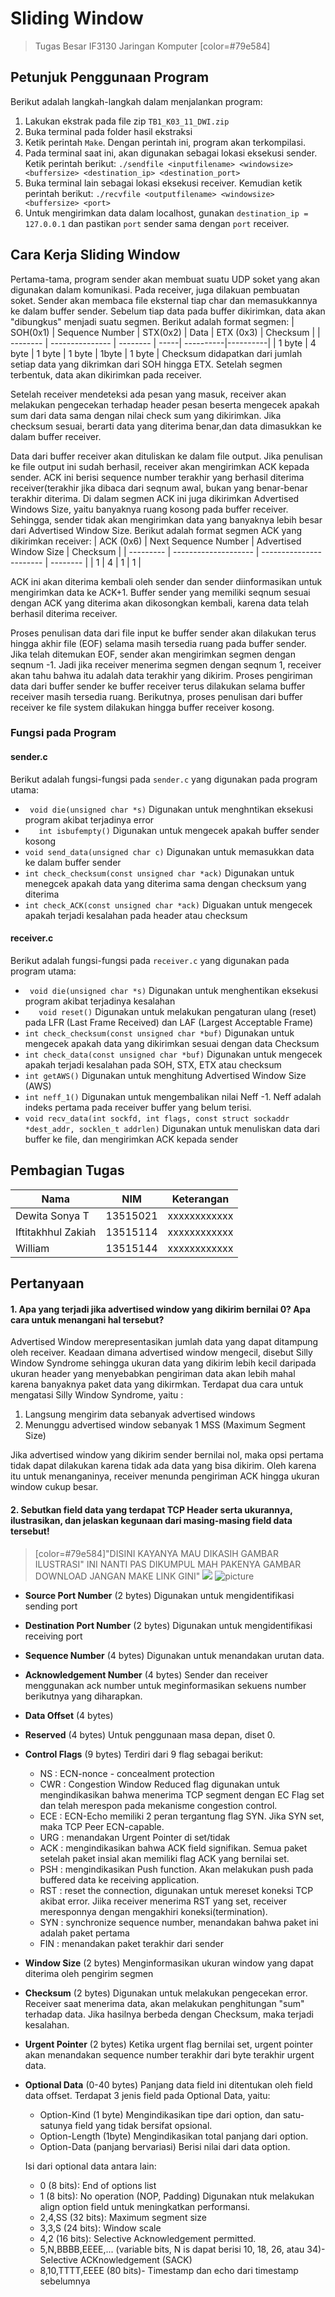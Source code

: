 # Sliding Window
> Tugas Besar IF3130 Jaringan Komputer
> [color=#79e584]

## Petunjuk Penggunaan Program
Berikut adalah langkah-langkah dalam menjalankan program:
1. Lakukan ekstrak pada file zip `TB1_K03_11_DWI.zip`
2. Buka terminal pada folder hasil ekstraksi
3. Ketik perintah `Make`. Dengan perintah ini, program akan terkompilasi.
4. Pada terminal saat ini, akan digunakan sebagai lokasi eksekusi sender. Ketik perintah berikut: `./sendfile <inputfilename> <windowsize> <buffersize> <destination_ip> <destination_port>`
5. Buka terminal lain sebagai lokasi eksekusi receiver. Kemudian ketik perintah berikut:
`./recvfile <outputfilename> <windowsize> <buffersize> <port>`
6. Untuk mengirimkan data dalam localhost, gunakan `destination_ip = 127.0.0.1` dan pastikan `port` sender sama dengan `port` receiver.


## Cara Kerja Sliding Window
Pertama-tama, program sender akan membuat suatu UDP soket yang akan digunakan dalam komunikasi. Pada receiver, juga dilakuan pembuatan soket. Sender akan membaca file eksternal tiap char dan memasukkannya ke dalam buffer sender. Sebelum tiap data pada buffer dikirimkan, data akan "dibungkus" menjadi suatu segmen. Berikut adalah format segmen:
| SOH(0x1) | Sequence Number | STX(0x2) | Data | ETX (0x3) | Checksum | 
| -------- | --------------- | -------- | -----| ----------|----------|
| 1 byte   | 4 byte          | 1 byte   | 1 byte | 1byte   | 1 byte   |
Checksum didapatkan dari jumlah setiap data yang dikrimkan dari SOH hingga ETX. Setelah segmen terbentuk, data akan dikirimkan pada receiver.

Setelah receiver mendeteksi ada pesan yang masuk, receiver akan melakukan pengecekan terhadap header pesan beserta mengecek apakah sum dari data sama dengan nilai check sum yang dikirimkan. Jika checksum sesuai, berarti data yang diterima benar,dan data dimasukkan ke dalam buffer receiver.

Data dari buffer receiver akan dituliskan ke dalam file output. Jika penulisan ke file output ini sudah berhasil, receiver akan mengirimkan ACK kepada sender. ACK ini berisi sequence number terakhir yang berhasil diterima receiver(terakhir jika dibaca dari seqnum awal, bukan yang benar-benar terakhir diterima. Di dalam segmen ACK ini juga dikirimkan Advertised Windows Size, yaitu banyaknya ruang kosong pada buffer receiver. Sehingga, sender tidak akan mengirimkan data yang banyaknya lebih besar dari Advertised Window Size. Berikut adalah format segmen ACK yang dikirimkan receiver:
| ACK (0x6) | Next Sequence Number | Advertised Window Size | Checksum |
| --------- | -------------------- | ----------------------- | -------- |
| 1         | 4                    | 1                       | 1        |

ACK ini akan diterima kembali oleh sender dan sender diinformasikan untuk mengirimkan data ke ACK+1. Buffer sender yang memiliki seqnum sesuai dengan ACK yang diterima akan dikosongkan kembali, karena data telah berhasil diterima receiver. 

Proses penulisan data dari file input ke buffer sender akan dilakukan terus hingga akhir file (EOF) selama masih tersedia ruang pada buffer sender. Jika telah ditemukan EOF, sender akan mengirimkan segmen dengan seqnum -1. Jadi jika receiver menerima segmen dengan seqnum 1, receiver akan tahu bahwa itu adalah data terakhir yang dikirim. Proses pengiriman data dari buffer sender ke buffer receiver terus dilakukan selama buffer receiver masih tersedia ruang. Berikutnya, proses penulisan dari buffer receiver ke file system dilakukan hingga buffer receiver kosong.

### Fungsi pada Program
#### sender.c
Berikut adalah fungsi-fungsi pada `sender.c` yang digunakan pada program utama:
*   ` void die(unsigned char *s)`
Digunakan untuk menghntikan eksekusi program akibat terjadinya error
* `   int isbufempty()`
Digunakan untuk mengecek apakah buffer sender kosong
*  `void send_data(unsigned char c)`
Digunakan untuk memasukkan data ke dalam buffer sender
* `int check_checksum(const unsigned char *ack)`
Digunakan untuk menegcek apakah data yang diterima sama dengan checksum yang diterima
* `int check_ACK(const unsigned char *ack)`
Diguakan untuk mengecek apakah terjadi kesalahan pada header atau checksum

#### receiver.c 
Berikut adalah fungsi-fungsi pada `receiver.c` yang digunakan pada program utama:
*   ` void die(unsigned char *s)`
Digunakan untuk menghentikan eksekusi program akibat terjadinya kesalahan
* `   void reset()`
Digunakan untuk melakukan pengaturan ulang (reset) pada LFR (Last Frame Received) dan LAF (Largest Acceptable Frame)
*  `int check_checksum(const unsigned char *buf)`
Digunakan untuk mengecek apakah data yang dikirimkan sesuai dengan data Checksum
* `int check_data(const unsigned char *buf)`
Digunakan untuk mengecek apakah terjadi kesalahan pada SOH, STX, ETX atau checksum
* `int getAWS()`
Digunakan untuk menghitung Advertised Window Size (AWS)
* `int neff_1()`
Digunakan untuk mengembalikan nilai Neff -1. Neff adalah indeks pertama pada receiver buffer yang belum terisi.
* `void recv_data(int sockfd, int flags, const struct sockaddr *dest_addr, socklen_t addrlen)`
Digunakan untuk menuliskan data dari buffer ke file, dan mengirimkan ACK kepada sender

## Pembagian Tugas


| Nama               | NIM      | Keterangan |
| ------------------ | -------- | -----------|
| Dewita Sonya T     | 13515021 |xxxxxxxxxxxx|
| Iftitakhhul Zakiah | 13515114 |xxxxxxxxxxxx|
| William            | 13515144 |xxxxxxxxxxxx|

## Pertanyaan
#### 1. Apa yang terjadi jika advertised window yang dikirim bernilai 0? Apa cara untuk menangani hal tersebut?
Advertised Window merepresentasikan jumlah data yang dapat ditampung oleh receiver. Keadaan dimana advertised window mengecil, disebut Silly Window Syndrome sehingga ukuran data yang dikirim lebih kecil daripada ukuran header yang menyebabkan pengiriman data akan lebih mahal karena banyaknya paket data yang dikirmkan. Terdapat dua cara untuk mengatasi Silly Window Syndrome, yaitu :
1. Langsung mengirim data sebanyak advertised windows
2. Menunggu advertised window sebanyak 1 MSS (Maximum Segment Size)

Jika advertised window yang dikirim sender bernilai nol, maka opsi pertama tidak dapat dilakukan karena tidak ada data yang bisa dikirim. Oleh karena itu untuk menanganinya, receiver menunda pengiriman ACK hingga ukuran window cukup besar.
#### 2. Sebutkan field data yang terdapat TCP Header serta ukurannya, ilustrasikan, dan jelaskan kegunaan dari masing-masing field data tersebut!

> 
> [color=#79e584]"DISINI KAYANYA MAU DIKASIH GAMBAR ILUSTRASI" INI NANTI PAS DIKUMPUL MAH PAKENYA GAMBAR DOWNLOAD JANGAN MAKE LINK GINI"
![](https://fthmb.tqn.com/FHdeC8UhfnoaTE8jvZ4KlobWu1E=/1235x693/filters:fill(auto,1)/tcp-header-56a1adc85f9b58b7d0c1a24f.png)
![picture](tcpheader.png)

* **Source Port Number** (2 bytes)
Digunakan untuk mengidentifikasi sending port
* **Destination Port Number** (2 bytes)
Digunakan untuk mengidentifikasi receiving port
* **Sequence Number**         (4 bytes)
Digunakan untuk menandakan urutan data. 
* **Acknowledgement Number**  (4 bytes)
Sender dan receiver menggunakan ack number untuk meginformasikan sekuens number berikutnya yang diharapkan. 
* **Data Offset**            (4 bytes)
* **Reserved**                (4 bytes)
Untuk penggunaan masa depan, diset 0. 
* **Control Flags**          (9 bytes)
Terdiri dari 9 flag sebagai berikut:
    * NS : ECN-nonce - concealment protection
    * CWR : Congestion Window Reduced flag digunakan untuk mengindikasikan bahwa menerima TCP segment dengan EC Flag set dan telah merespon pada mekanisme congestion control.
    * ECE : ECN-Echo memiliki 2 peran tergantung flag SYN. Jika SYN set, maka TCP Peer ECN-capable. 
    * URG : menandakan Urgent Pointer di set/tidak
    * ACK : mengindikasikan bahwa ACK field signifikan. Semua paket setelah paket insial akan memiliki flag ACK yang bernilai set. 
    * PSH : mengindikasikan Push function. Akan melakukan push pada buffered data ke receiving application.
    * RST : reset the connection, digunakan untuk mereset koneksi TCP akibat error. Jiika receiver menerima RST yang set, receiver meresponnya dengan mengakhiri koneksi(termination).
    * SYN : synchronize sequence number, menandakan bahwa paket ini adalah paket pertama
    * FIN : menandakan paket terakhir dari sender

* **Window Size**             (2 bytes)
Menginformasikan ukuran window yang dapat diterima oleh pengirim segmen
* **Checksum**                (2 bytes)
Digunakan untuk melakukan pengecekan error. Receiver saat menerima data, akan melakukan penghitungan "sum" terhadap data. Jika hasilnya berbeda dengan Checksum, maka terjadi kesalahan.
* **Urgent Pointer**          (2 bytes)
Ketika urgent flag bernilai set, urgent pointer akan menandakan sequence number terakhir dari byte terakhir urgent data.
* **Optional Data**           (0-40 bytes)
Panjang data field ini ditentukan oleh field data offset. Terdapat 3 jenis field pada Optional Data, yaitu:
    * Option-Kind (1 byte)
Mengindikasikan tipe dari option, dan satu-satunya field yang tidak bersifat opsional.
    * Option-Length (1byte)
Mengindikasikan total panjang dari option.
    * Option-Data (panjang bervariasi)
Berisi nilai dari data option. 

    Isi dari optional data antara lain: 
    * 0 (8 bits): End of options list
    * 1 (8 bits): No operation (NOP, Padding) Digunakan ntuk melakukan align option field untuk meningkatkan performansi.
    * 2,4,SS (32 bits): Maximum segment size  
    * 3,3,S (24 bits): Window scale
    * 4,2 (16 bits): Selective Acknowledgement permitted.
    * 5,N,BBBB,EEEE,... (variable bits, N is dapat berisi 10, 18, 26, atau 34)- Selective ACKnowledgement (SACK)
    * 8,10,TTTT,EEEE (80 bits)- Timestamp dan echo dari timestamp sebelumnya

